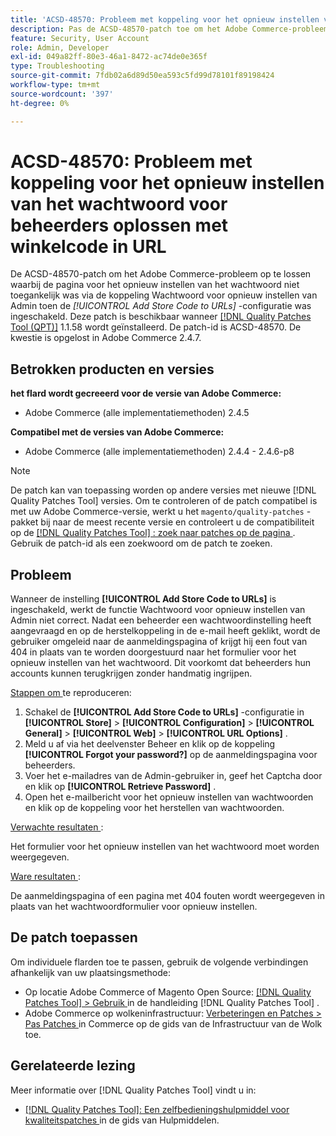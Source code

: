 ```yaml
---
title: 'ACSD-48570: Probleem met koppeling voor het opnieuw instellen van het wachtwoord voor beheerders oplossen met winkelcode in URL'
description: Pas de ACSD-48570-patch toe om het Adobe Commerce-probleem op te lossen waarbij de pagina voor het opnieuw instellen van het wachtwoord niet toegankelijk was via de koppeling Wachtwoord voor opnieuw instellen van Admin toen de [!UICONTROL Add Store Code to URLs] -configuratie was ingeschakeld.
feature: Security, User Account
role: Admin, Developer
exl-id: 049a82ff-80e3-46a1-8472-ac74de0e365f
type: Troubleshooting
source-git-commit: 7fdb02a6d89d50ea593c5fd99d78101f89198424
workflow-type: tm+mt
source-wordcount: '397'
ht-degree: 0%

---
```


# ACSD-48570: Probleem met koppeling voor het opnieuw instellen van het wachtwoord voor beheerders oplossen met winkelcode in URL

De ACSD-48570-patch om het Adobe Commerce-probleem op te lossen waarbij de pagina voor het opnieuw instellen van het wachtwoord niet toegankelijk was via de koppeling Wachtwoord voor opnieuw instellen van Admin toen de *[!UICONTROL Add Store Code to URLs]* -configuratie was ingeschakeld. Deze patch is beschikbaar wanneer [[!DNL Quality Patches Tool (QPT)]](/help/tools/quality-patches-tool/quality-patches-tool-to-self-serve-quality-patches.md) 1.1.58 wordt geïnstalleerd. De patch-id is ACSD-48570. De kwestie is opgelost in Adobe Commerce 2.4.7.

## Betrokken producten en versies

**het flard wordt gecreeerd voor de versie van Adobe Commerce:**

* Adobe Commerce (alle implementatiemethoden) 2.4.5

**Compatibel met de versies van Adobe Commerce:**

* Adobe Commerce (alle implementatiemethoden) 2.4.4 - 2.4.6-p8

>[!NOTE]
>
>De patch kan van toepassing worden op andere versies met nieuwe [!DNL Quality Patches Tool] versies. Om te controleren of de patch compatibel is met uw Adobe Commerce-versie, werkt u het `magento/quality-patches` -pakket bij naar de meest recente versie en controleert u de compatibiliteit op de [[!DNL Quality Patches Tool] : zoek naar patches op de pagina ](https://experienceleague.adobe.com/tools/commerce-quality-patches/index.html?lang=nl-NL) . Gebruik de patch-id als een zoekwoord om de patch te zoeken.

## Probleem

Wanneer de instelling **[!UICONTROL Add Store Code to URLs]** is ingeschakeld, werkt de functie Wachtwoord voor opnieuw instellen van Admin niet correct.
Nadat een beheerder een wachtwoordinstelling heeft aangevraagd en op de herstelkoppeling in de e-mail heeft geklikt, wordt de gebruiker omgeleid naar de aanmeldingspagina of krijgt hij een fout van 404 in plaats van te worden doorgestuurd naar het formulier voor het opnieuw instellen van het wachtwoord. Dit voorkomt dat beheerders hun accounts kunnen terugkrijgen zonder handmatig ingrijpen.

<u> Stappen om </u> te reproduceren:

1. Schakel de **[!UICONTROL Add Store Code to URLs]** -configuratie in **[!UICONTROL Store]** > **[!UICONTROL Configuration]** > **[!UICONTROL General]** > **[!UICONTROL Web]** > **[!UICONTROL URL Options]** .
1. Meld u af via het deelvenster Beheer en klik op de koppeling **[!UICONTROL Forgot your password?]** op de aanmeldingspagina voor beheerders.
1. Voer het e-mailadres van de Admin-gebruiker in, geef het Captcha door en klik op **[!UICONTROL Retrieve Password]** .
1. Open het e-mailbericht voor het opnieuw instellen van wachtwoorden en klik op de koppeling voor het herstellen van wachtwoorden.

<u> Verwachte resultaten </u>:

Het formulier voor het opnieuw instellen van het wachtwoord moet worden weergegeven.

<u> Ware resultaten </u>:

De aanmeldingspagina of een pagina met 404 fouten wordt weergegeven in plaats van het wachtwoordformulier voor opnieuw instellen.

## De patch toepassen

Om individuele flarden toe te passen, gebruik de volgende verbindingen afhankelijk van uw plaatsingsmethode:

* Op locatie Adobe Commerce of Magento Open Source: [[!DNL Quality Patches Tool] > Gebruik ](/help/tools/quality-patches-tool/usage.md) in de handleiding [!DNL Quality Patches Tool] .
* Adobe Commerce op wolkeninfrastructuur: [ Verbeteringen en Patches > Pas Patches ](https://experienceleague.adobe.com/docs/commerce-cloud-service/user-guide/develop/upgrade/apply-patches.html?lang=nl-NL) in Commerce op de gids van de Infrastructuur van de Wolk toe.

## Gerelateerde lezing

Meer informatie over [!DNL Quality Patches Tool] vindt u in:

* [[!DNL Quality Patches Tool]: Een zelfbedieningshulpmiddel voor kwaliteitspatches ](/help/tools/quality-patches-tool/quality-patches-tool-to-self-serve-quality-patches.md) in de gids van Hulpmiddelen.
